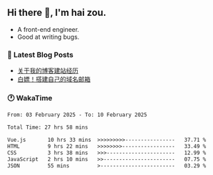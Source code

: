 ## Hi there 👋, I'm hai zou.

- A front-end engineer.
- Good at writing bugs.

### 📖 Latest Blog Posts
<!-- BLOG-POST-LIST:START -->
- [关于我的博客建站经历](https://www.izou.top/2025/01/blog-site-build/)
- [白嫖！搭建自己的域名邮箱](https://www.izou.top/2025/01/domain-mail/)
<!-- BLOG-POST-LIST:END -->

### 🕐 WakaTime
<!--START_SECTION:waka-->

```txt
From: 03 February 2025 - To: 10 February 2025

Total Time: 27 hrs 58 mins

Vue.js       10 hrs 33 mins  >>>>>>>>>----------------   37.71 %
HTML         9 hrs 22 mins   >>>>>>>>-----------------   33.49 %
CSS          3 hrs 38 mins   >>>----------------------   12.99 %
JavaScript   2 hrs 10 mins   >>-----------------------   07.75 %
JSON         55 mins         >------------------------   03.29 %
```

<!--END_SECTION:waka-->
